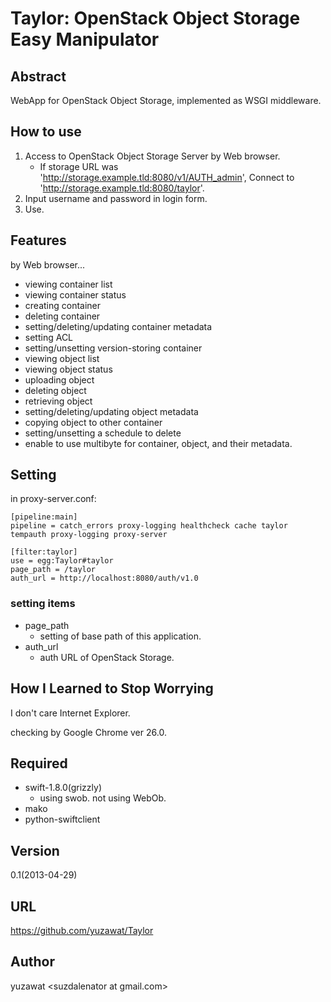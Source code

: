 # Taylor: OpenStack Object Storage Easy Manipulator

## Abstract
WebApp for OpenStack Object Storage, implemented as WSGI middleware.

## How to use
1. Access to OpenStack Object Storage Server by Web browser.
   * If storage URL was 'http://storage.example.tld:8080/v1/AUTH_admin', Connect to 'http://storage.example.tld:8080/taylor'.
2. Input username and password in login form.
3. Use.

## Features
by Web browser...
* viewing container list
* viewing container status
* creating container
* deleting container
* setting/deleting/updating container metadata
* setting ACL
* setting/unsetting version-storing container
* viewing object list
* viewing object status
* uploading object
* deleting object
* retrieving object
* setting/deleting/updating object metadata
* copying object to other container
* setting/unsetting a schedule to delete
* enable to use multibyte for container, object, and their metadata.

## Setting
in proxy-server.conf:
```
[pipeline:main]
pipeline = catch_errors proxy-logging healthcheck cache taylor tempauth proxy-logging proxy-server

[filter:taylor]
use = egg:Taylor#taylor
page_path = /taylor
auth_url = http://localhost:8080/auth/v1.0
```

### setting items
* page_path
  * setting of base path of this application.
* auth_url
  * auth URL of OpenStack Storage.

## How I Learned to Stop Worrying
I don't care Internet Explorer.

checking by Google Chrome ver 26.0.

## Required
* swift-1.8.0(grizzly)
  * using swob. not using WebOb.
* mako
* python-swiftclient

## Version
0.1(2013-04-29)

## URL
https://github.com/yuzawat/Taylor

## Author
yuzawat \<suzdalenator at gmail.com\>
